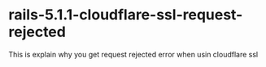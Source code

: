# rails-5.1.1-cloudflare-ssl-request-rejected
This is explain why you get request rejected error when usin cloudflare ssl
